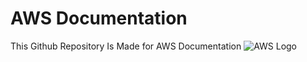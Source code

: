 # AWS Documentation
This Github Repository Is Made for AWS Documentation
![AWS Logo](https://a0.awsstatic.com/libra-css/images/logos/aws_logo_smile_1200x630.png)

